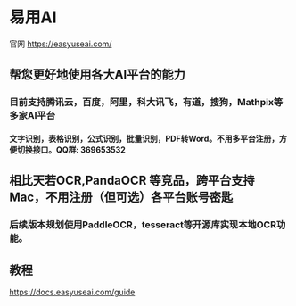 # 易用AI
官网 https://easyuseai.com/


## 帮您更好地使用各大AI平台的能力
### 目前支持腾讯云，百度，阿里，科大讯飞，有道，搜狗，Mathpix等多家AI平台
#### 文字识别，表格识别，公式识别，批量识别，PDF转Word。不用多平台注册，方便切换接口。QQ群: 369653532


## 相比天若OCR,PandaOCR 等竞品，跨平台支持Mac，不用注册（但可选）各平台账号密匙

### 后续版本规划使用PaddleOCR，tesseract等开源库实现本地OCR功能。

## 教程
https://docs.easyuseai.com/guide

